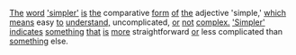 [The](./the.md) [word](./word.md) ['simpler'](./simpler.md) [is](./is.md) [the](./the.md) comparative [form](./form.md) [of](./of.md) [the](./the.md) adjective 'simple,' [which](./which.md) [means](./means.md) easy [to](./to.md) [understand,](./understand.md) uncomplicated, [or](./or.md) [not](./not.md) [complex.](./complex.md) ['Simpler'](./simpler.md) [indicates](./indicates.md) [something](./something.md) [that](./that.md) [is](./is.md) [more](./more.md) straightforward [or](./or.md) less complicated than [something](./something.md) else.